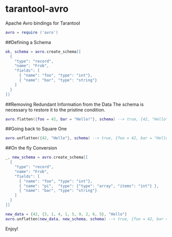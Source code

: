 # tarantool-avro
Apache Avro bindings for Tarantool

```lua
avro = require ('avro')
```

##Defining a Schema
```lua
ok, schema = avro.create_schema[[
  {
    "type": "record",
    "name": "Frob",
    "fields": [
      { "name": "foo", "type": "int"},
      { "name": "bar", "type": "string"}
    ]
  }
]]
```

##Removing Redundant Information from the Data
The schema is necessary to restore it to the pristine condition.
```lua
avro.flatten({foo = 42, bar = "Hello!"}, schema) --> true, {42, "Hello"}
```

##Going back to Square One
```lua
avro.unflatten({42, "Hello"}, schema) --> true, {foo = 42, bar = "Hello!"}
```

##On the fly Conversion
```lua
_, new_schema = avro.create_schema[[
  {
    "type": "record",
    "name": "Frob",
    "fields": [
      { "name": "foo", "type": "int"},
      { "name": "pi",  "type": {"type": "array", "items": "int"} },
      { "name": "bar", "type": "string"}
    ]
  }
]]

new_data = {42, {3, 1, 4, 1, 5, 9, 2, 6, 5}, "Hello"}
avro.unflatten(new_data, new_schema, schema) --> true, {foo = 42, bar = "Hello!"}
```

Enjoy!
